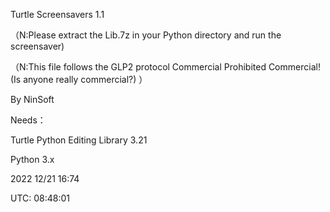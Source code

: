 Turtle Screensavers 1.1

（N:Please extract the Lib.7z in your Python directory and run the screensaver)

（N:This file follows the GLP2 protocol Commercial Prohibited Commercial! (Is anyone really commercial?) ）

By NinSoft

Needs：

Turtle Python Editing Library 3.21

Python 3.x

2022 12/21 16:74

UTC: 08:48:01
